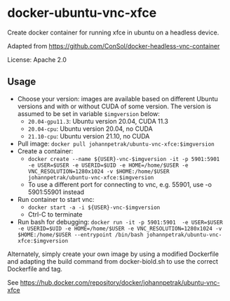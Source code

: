 # docker-ubuntu-vnc-xfce 

Create docker container for running xfce in ubuntu on a headless device.

Adapted from https://github.com/ConSol/docker-headless-vnc-container

License: Apache 2.0 

## Usage

* Choose your version: images are available based on different Ubuntu versions and with or without CUDA of some version. The version
  is assumed to be set in variable `$imgversion` below:
  * `20.04-gpu11.3`: Ubuntu version 20.04, CUDA 11.3
  * `20.04-cpu`: Ubuntu version 20.04, no CUDA
  * `21.10-cpu`: Ubuntu version 21.10, no CUDA
* Pull image: `docker pull johannpetrak/ubuntu-vnc-xfce:$imgversion` 
* Create a container: 
  * `docker create --name ${USER}-vnc-$imgversion -it -p 5901:5901  -e USER=$USER -e USERID=$UID -e HOME=/home/$USER -e VNC_RESOLUTION=1280x1024 -v $HOME:/home/$USER johannpetrak/ubuntu-vnc-xfce:$imgversion`
  * To use a different port for connecting to vnc, e.g. 55901, use -o 5901:55901 instead
* Run container to start vnc:
  * `docker start -a -i ${USER}-vnc-$imgversion`
  * Ctrl-C to terminate
* Run bash for debugging: `docker run -it -p 5901:5901  -e USER=$USER -e USERID=$UID -e HOME=/home/$USER -e VNC_RESOLUTION=1280x1024 -v $HOME:/home/$USER --entrypoint /bin/bash johannpetrak/ubuntu-vnc-xfce:$imgversion`

Alternately, simply create your own image by using a modified Dockerfile and adapting the build command from docker-biold.sh to use the correct Dockerfile and tag.

See https://hub.docker.com/repository/docker/johannpetrak/ubuntu-vnc-xfce
